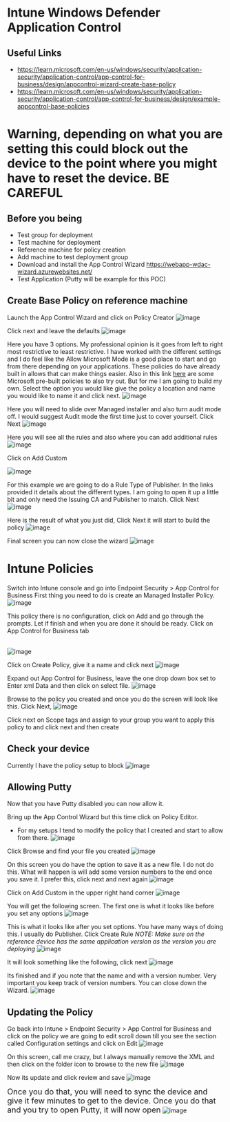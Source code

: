 # Intune Windows Defender Application Control

## Useful Links
* https://learn.microsoft.com/en-us/windows/security/application-security/application-control/app-control-for-business/design/appcontrol-wizard-create-base-policy
* https://learn.microsoft.com/en-us/windows/security/application-security/application-control/app-control-for-business/design/example-appcontrol-base-policies

# Warning, depending on what you are setting this could block out the device to the point where you might have to reset the device. BE CAREFUL

## Before you being
* Test group for deployment
* Test machine for deployment
* Reference machine for policy creation
* Add machine to test deployment group
* Download and install the App Control Wizard https://webapp-wdac-wizard.azurewebsites.net/
* Test Application (Putty will be example for this POC)

## Create Base Policy on reference machine
Launch the App Control Wizard and click on Policy Creator
![image](https://github.com/edtechjeff/edtechjeff/blob/main/HowTo/Assets/WDAC/Image1.png)

Click next and leave the defaults
![image](https://github.com/edtechjeff/edtechjeff/blob/main/HowTo/Assets/WDAC/image2.png)

Here you have 3 options. My professional opinion is it goes from left to right most restrictive to least restrictive. I have worked with the different settings and I do feel like the Allow Microsoft Mode is a good place to start and go from there depending on your applications. These policies do have already built in allows that can make things easier.  Also in this link [here](https://learn.microsoft.com/en-us/windows/security/application-security/application-control/app-control-for-business/design/example-appcontrol-base-policies) are some Microsoft pre-built policies to also try out. But for me I am going to build my own. Select the option you would like give the policy a location and name you would like to name it and click next.
![image](https://github.com/edtechjeff/edtechjeff/blob/main/HowTo/Assets/WDAC/image3.png)

Here you will need to slide over Managed installer and also turn audit mode off. I would suggest Audit mode the first time just to cover yourself. Click Next
![image](https://github.com/edtechjeff/edtechjeff/blob/main/HowTo/Assets/WDAC/Image4.png)

Here you will see all the rules and also where you can add additional rules
![image](https://github.com/edtechjeff/edtechjeff/blob/main/HowTo/Assets/WDAC/image5.png)

Click on Add Custom

![image](https://github.com/edtechjeff/edtechjeff/blob/main/HowTo/Assets/WDAC/image6.png)

For this example we are going to do a Rule Type of Publisher. In the links provided it details about the different types. I am going to open it up a little bit and only need the Issuing CA and Publisher to match. Click Next 
![image](https://github.com/edtechjeff/edtechjeff/blob/main/HowTo/Assets/WDAC/image7.png)

Here is the result of what you just did, Click Next it will start to build the policy
![image](https://github.com/edtechjeff/edtechjeff/blob/main/HowTo/Assets/WDAC/image8.png)

Final screen you can now close the wizard
![image](https://github.com/edtechjeff/edtechjeff/blob/main/HowTo/Assets/WDAC/image9.png)

# Intune Policies
Switch into Intune console and go into Endpoint Security > App Control for Business
First thing you need to do is create an Managed Installer Policy. 
![image](https://github.com/edtechjeff/edtechjeff/blob/main/HowTo/Assets/WDAC/image10.png)

This policy there is no configuration, click on Add and go through the prompts. Let if finish and when you are done it should be ready.
Click on App Control for Business tab
<br>
</br>

![image](https://github.com/edtechjeff/edtechjeff/blob/main/HowTo/Assets/WDAC/image11.png)

Click on Create Policy, give it a name and click next
![image](https://github.com/edtechjeff/edtechjeff/blob/main/HowTo/Assets/WDAC/image12.png)

Expand out App Control for Business, leave the one drop down box set to Enter xml Data and then click on select file. 
![image](https://github.com/edtechjeff/edtechjeff/blob/main/HowTo/Assets/WDAC/image13.png)

Browse to the policy you created and once you do the screen will look like this. Click Next, 
![image](https://github.com/edtechjeff/edtechjeff/blob/main/HowTo/Assets/WDAC/image14.png)

Click next on Scope tags and assign to your group you want to apply this policy to and click next and then create

## Check your device
Currently I have the policy setup to block 
![image](https://github.com/edtechjeff/edtechjeff/blob/main/HowTo/Assets/WDAC/image0.png)

## Allowing Putty

Now that you have Putty disabled you can now allow it. 

Bring up the App Control Wizard but this time click on Policy Editor. 
* For my setups I tend to modify the policy that I created and start to allow from there.
![image](https://github.com/edtechjeff/edtechjeff/blob/main/HowTo/Assets/WDAC/image1.png)

Click Browse and find your file you created
![image](https://github.com/edtechjeff/edtechjeff/blob/main/HowTo/Assets/WDAC/image16.png)

On this screen you do have the option to save it as a new file. I do not do this. What will happen is will add some version numbers to the end once you save it. I prefer this, click next and next again
![image](https://github.com/edtechjeff/edtechjeff/blob/main/HowTo/Assets/WDAC/image17.png)

Click on Add Custom in the upper right hand corner
![image](https://github.com/edtechjeff/edtechjeff/blob/main/HowTo/Assets/WDAC/image18.png)

You will get the following screen. The first one is what it looks like before you set any options
![image](https://github.com/edtechjeff/edtechjeff/blob/main/HowTo/Assets/WDAC/image19.png)

This is what it looks like after you set options. You have many ways of doing this. I usually do Publisher. Click Create Rule
*NOTE: Make sure on the reference device has the same application version as the version you are deploying*
![image](https://github.com/edtechjeff/edtechjeff/blob/main/HowTo/Assets/WDAC/image20.png)

It will look something like the following, click next
![image](https://github.com/edtechjeff/edtechjeff/blob/main/HowTo/Assets/WDAC/image21.png)

Its finished and if you note that the name and with a version number. Very important you keep track of version numbers. You can close down the Wizard.
![image](https://github.com/edtechjeff/edtechjeff/blob/main/HowTo/Assets/WDAC/image22.png)

## Updating the Policy
Go back into Intune > Endpoint Security > App Control for Business and click on the policy we are going to edit scroll down till you see the section called Configuration settings and click on Edit
![image](https://github.com/edtechjeff/edtechjeff/blob/main/HowTo/Assets/WDAC/image23.png)

On this screen, call me crazy, but I always manually remove the XML and then click on the folder icon to browse to the new file
![image](https://github.com/edtechjeff/edtechjeff/blob/main/HowTo/Assets/WDAC/image24.png)

Now its update and click review and save
![image](https://github.com/edtechjeff/edtechjeff/blob/main/HowTo/Assets/WDAC/image25.png)

<font size="4">Once you do that, you will need to sync the device and give it few minutes to get to the device. Once you do that and you try to open Putty, it will now open</font>
![image](https://github.com/edtechjeff/edtechjeff/blob/main/HowTo/Assets/WDAC/Image15.png)
